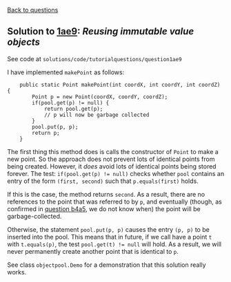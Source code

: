 [Back to questions](../README.md)

## Solution to [1ae9](../questions/1ae9): *Reusing immutable value objects*

See code at `solutions/code/tutorialquestions/question1ae9`

I have implemented `makePoint` as follows:

```
	public static Point makePoint(int coordX, int coordY, int coordZ) {
		Point p = new Point(coordX, coordY, coordZ);
		if(pool.get(p) != null) {
			return pool.get(p);
			// p will now be garbage collected
		}
		pool.put(p, p);
		return p;
	}
```

The first thing this method does is calls the constructor of `Point` to make a new point.  So the approach does not prevent
lots of identical points from being created.  However, it *does* avoid lots of identical points being stored forever.
The test: `if(pool.get(p) != null)` checks whether `pool` contains an entry of the form `(first, second)`
such that `p.equals(first)` holds.

If this is the case, the method returns `second`.  As a result, there are no
references to the point that was referred to by `p`, and eventually (though, as confirmed in [question b4a5](../questions/b4a5.md), we do not know when)
the point will be garbage-collected.

Otherwise, the statement `pool.put(p, p)` causes the entry `(p, p)` to be inserted into the pool.  This means that
in future, if we call have a point `t` with `t.equals(p)`, the test `pool.get(t) != null` will hold.
As a result, we will never permanently create another point that is identical to `p`.

See class `objectpool.Demo` for a demonstration that this solution really works.  

